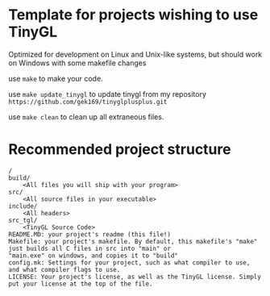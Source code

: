 # Template for projects wishing to use TinyGL

Optimized for development on Linux and Unix-like systems, but should work on Windows with some makefile changes

use `make` to make your code.

use `make update_tinygl` to update tinygl from my repository `https://github.com/gek169/tinyglplusplus.git`

use `make clean` to clean up all extraneous files.


# Recommended project structure

```
/
build/
	<All files you will ship with your program>
src/
	<All source files in your executable>
include/
	<All headers>
src_tgl/
	<TinyGL Source Code>
README.MD: your project's readme (this file!)
Makefile: your project's makefile. By default, this makefile's "make" just builds all C files in src into "main" or
"main.exe" on windows, and copies it to "build"
config.mk: Settings for your project, such as what compiler to use, and what compiler flags to use.
LICENSE: Your project's license, as well as the TinyGL license. Simply put your license at the top of the file.
```
